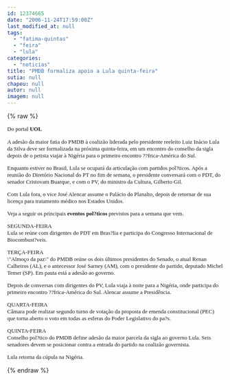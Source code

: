 ```yaml
---
id: 12374665
date: "2006-11-24T17:59:00Z"
last_modified_at: null
tags:
  - "fatima-quintas"
  - "feira"
  - "lula"
categories:
  - "noticias"
title: "PMDB formaliza apoio a Lula quinta-feira"
sutia: null
chapeu: null
autor: null
imagem: null
---
```

{% raw %}
<p><P><FONT size=2><FONT face=Verdana>Do portal <STRONG>UOL </STRONG></FONT></P></p>
<p><P><FONT face=Verdana>A adesão da maior fatia do PMDB à coalizão liderada pelo presidente reeleito Luiz Inácio Lula da Silva deve ser formalizada na próxima quinta-feira, em um encontro do conselho da sigla depois de o petista viajar à Nigéria para o primeiro encontro ??frica-América do Sul. </FONT></P></p>
<p><P><FONT face=Verdana>Enquanto estiver no Brasil, Lula se ocupará da articulação com partidos pol?ticos. Após a reunião do Diretório Nacional do PT no fim de semana, o presidente conversará com o PDT, do senador Cristovam Buarque, e com o PV, do ministro da Cultura, Gilberto Gil. </FONT></P></p>
<p><P><FONT face=Verdana>Com Lula fora, o vice José Alencar assume o Palácio do Planalto, depois de retornar de sua licença para tratamento médico nos Estados Unidos. </FONT></P></p>
<p><P><FONT face=Verdana>Veja a seguir os principais <STRONG>eventos pol?ticos</STRONG> previstos para a semana que vem. </FONT></P></p>
<p><P><FONT face=Verdana>SEGUNDA-FEIRA <BR></FONT><FONT face=Verdana>Lula se reúne com dirigentes do PDT em Bras?lia e participa do Congresso Internacional de Biocombust?veis. </FONT></P></p>
<p><P><FONT face=Verdana>TERÇA-FEIRA <BR></FONT><FONT face=Verdana>\"Almoço da paz\" do PMDB reúne os dois últimos presidentes do Senado, o atual Renan Calheiros (AL), e o antecessor José Sarney (AM), com o presidente do partido, deputado Michel Temer (SP). Em pauta está a adesão ao governo. </FONT></P></p>
<p><P><FONT face=Verdana>Depois de conversas com dirigentes do PV, Lula viaja à noite para a Nigéria, onde participa do primeiro encontro ??frica-América do Sul. Alencar assume a Presidência. </FONT></P></p>
<p><P><FONT face=Verdana>QUARTA-FEIRA <BR></FONT><FONT face=Verdana>Câmara pode realizar segundo turno de votação da proposta de emenda constitucional (PEC) que torna aberto o voto em todas as esferas do Poder Legislativo do pa?s. </FONT></P></p>
<p><P><FONT face=Verdana>QUINTA-FEIRA <BR></FONT><FONT face=Verdana>Conselho pol?tico do PMDB define adesão da maior parcela da sigla ao governo Lula. Seis senadores devem se posicionar contra a entrada do partido na coalizão governista. </FONT></P></p>
<p><P><FONT face=Verdana>Lula retorna da cúpula na Nigéria. </FONT></P></FONT> </p>
{% endraw %}